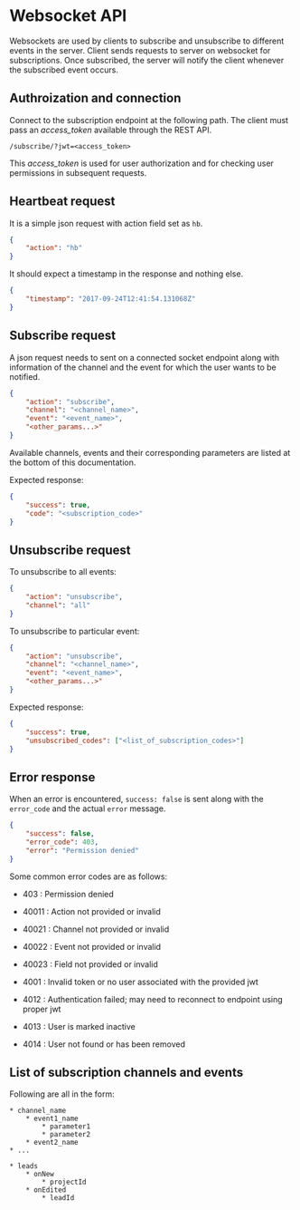 # Websocket API

Websockets are used by clients to subscribe and unsubscribe to different events in the server.
Client sends requests to server on websocket for subscriptions. Once subscribed, the server will notify the client whenever the subscribed event occurs.

## Authroization and connection

Connect to the subscription endpoint at the following path. The client must pass an *access_token* available through the REST API.

```
/subscribe/?jwt=<access_token>
```

This *access_token* is used for user authorization and for checking user permissions in subsequent requests.

## Heartbeat request

It is a simple json request with action field set as `hb`.

```json
{
    "action": "hb"
}
```

It should expect a timestamp in the response and nothing else.

```json
{
    "timestamp": "2017-09-24T12:41:54.131068Z"
}
```

## Subscribe request

A json request needs to sent on a connected socket endpoint along with information of the channel and the event for which
the user wants to be notified.

```json
{
    "action": "subscribe",
    "channel": "<channel_name>",
    "event": "<event_name>",
    "<other_params...>"
}
```

Available channels, events and their corresponding parameters are listed at the bottom of this documentation.

Expected response:
```json
{
    "success": true,
    "code": "<subscription_code>"
}
```

## Unsubscribe request

To unsubscribe to all events:

```json
{
    "action": "unsubscribe",
    "channel": "all"
}
```

To unsubscribe to particular event:
```json
{
    "action": "unsubscribe",
    "channel": "<channel_name>",
    "event": "<event_name>",
    "<other_params...>"
}
```

Expected response:

```json
{
    "success": true,
    "unsubscribed_codes": ["<list_of_subscription_codes>"]
}
```

## Error response

When an error is encountered, `success: false` is sent along with the `error_code` and the actual `error` message.

```json
{
    "success": false,
    "error_code": 403,
    "error": "Permission denied"
}
```


Some common error codes are as follows:

* 403 : Permission denied

* 40011 : Action not provided or invalid
* 40021 : Channel not provided or invalid
* 40022 : Event not provided or invalid
* 40023 : Field not provided or invalid

* 4001 : Invalid token or no user associated with the provided jwt
* 4012 : Authentication failed; may need to reconnect to endpoint using proper jwt
* 4013 : User is marked inactive
* 4014 : User not found or has been removed


## List of subscription channels and events

Following are all in the form:

```
* channel_name
    * event1_name
        * parameter1
        * parameter2
    * event2_name
* ...
```

```
* leads
    * onNew
        * projectId
    * onEdited
        * leadId
```
